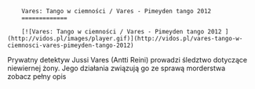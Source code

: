 
        Vares: Tango w ciemności / Vares - Pimeyden tango 2012 
        =============
        
        [![Vares: Tango w ciemności / Vares - Pimeyden tango 2012 ](http://vidos.pl/images/player.gif)](http://vidos.pl/vares-tango-w-ciemnosci-vares-pimeyden-tango-2012)
        
        
 Prywatny detektyw Jussi Vares (Antti Reini) prowadzi śledztwo dotyczące niewiernej żony. Jego działania związują go ze sprawą morderstwa zobacz pełny opis
    